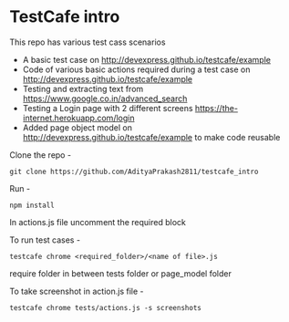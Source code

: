 # TestCafe intro

This repo has various test cass scenarios
- A basic test case on http://devexpress.github.io/testcafe/example
- Code of various basic actions required during a test case on http://devexpress.github.io/testcafe/example
- Testing and extracting text from https://www.google.co.in/advanced_search
- Testing a Login page with 2 different screens https://the-internet.herokuapp.com/login
- Added page object model on http://devexpress.github.io/testcafe/example to make code reusable


Clone the repo -
```
git clone https://github.com/AdityaPrakash2811/testcafe_intro
```

Run -
```
npm install
```
In actions.js file uncomment the required block 

To run test cases - 
```
testcafe chrome <required_folder>/<name of file>.js
```

require folder in between tests folder or page_model folder

To take screenshot in action.js file -
```
testcafe chrome tests/actions.js -s screenshots
```
